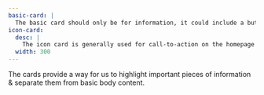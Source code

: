 ```yaml
---
basic-card: |
  The basic card should only be for information, it could include a button, but is never a link itself.
icon-card:
  desc: |
    The icon card is generally used for call-to-action on the homepage or highlights or inside pages.
  width: 300
---
```


The cards provide a way for us to highlight important pieces of information & separate them from basic body content.
